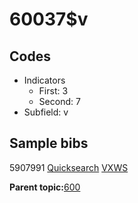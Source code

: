 # 60037$v

## Codes

-   Indicators
    -   First: 3
    -   Second: 7
-   Subfield: v

## Sample bibs

5907991 [Quicksearch](https://search.library.yale.edu/catalog/5907991) [VXWS](http://prodorbis.library.yale.edu:7014/vxws/GetHoldingsService?bibId=5907991)

**Parent topic:**[600](../../tags/600/600.md)

